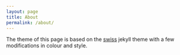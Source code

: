 ```yaml
---
layout: page
title: About
permalink: /about/
---
```


The theme of this page is based on the [swiss](https://github.com/broccolini/swiss) jekyll
theme with a few modifications in colour and style. 